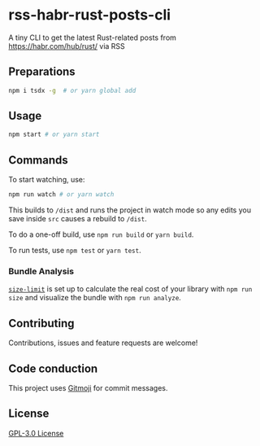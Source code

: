 # rss-habr-rust-posts-cli

A tiny CLI to get the latest Rust-related posts from https://habr.com/hub/rust/ via RSS

## Preparations

```bash
npm i tsdx -g  # or yarn global add
```

## Usage

```bash
npm start # or yarn start
```

## Commands

To start watching, use:

```bash
npm run watch # or yarn watch
```

This builds to `/dist` and runs the project in watch mode so any edits you save inside `src` causes a rebuild to `/dist`.

To do a one-off build, use `npm run build` or `yarn build`.

To run tests, use `npm test` or `yarn test`.

### Bundle Analysis

[`size-limit`](https://github.com/ai/size-limit) is set up to calculate the real cost of your library with `npm run size` and visualize the bundle with `npm run analyze`.

## Contributing

Contributions, issues and feature requests are welcome!

## Code conduction

This project uses [Gitmoji](https://gitmoji.carloscuesta.me) for commit messages.

## License

[GPL-3.0 License](LICENSE)
